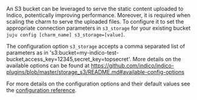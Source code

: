 An S3 bucket can be leveraged to serve the static content uploaded to Indico, potentically improving performance. Moreover, it is required when scaling the charm to serve the uploaded files. To configure it to set the appropriate connection parameters in `s3_storage` for your existing bucket `juju config [charm_name] s3_storage=[value]`.

The configuration option `s3_storage` accepts a comma separated list of parameters as in 's3:bucket=my-indico-test-bucket,access_key=12345,secret_key=topsecret'. More details on the available options can be found at https://github.com/indico/indico-plugins/blob/master/storage_s3/README.md#available-config-options

For more details on the configuration options and their default values see the [configuration reference](https://charmhub.io/indico/configure).
